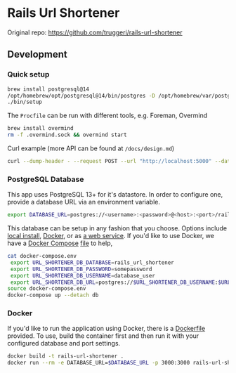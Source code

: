 # Rails Url Shortener

Original repo: https://github.com/truggeri/rails-url-shortener
## Development

### Quick setup

```bash
brew install postgresql@14
/opt/homebrew/opt/postgresql@14/bin/postgres -D /opt/homebrew/var/postgresql@14
./bin/setup
```

The `Procfile` can be run with different tools, e.g. Foreman, Overmind

```bash
brew install overmind
rm -f .overmind.sock && overmind start
```

Curl example (more API can be found at `/docs/design.md`)

```bash
curl --dump-header - --request POST --url "http://localhost:5000" --data "full_url=https://anytown.usa"
```


### PostgreSQL Database

This app uses PostgreSQL 13+ for it's datastore. In order to configure one, provide a database URL via an environment variable.

```bash
export DATABASE_URL=postgres://<username>:<password>@<host>:<port>/rails_url_shortener
```

This database can be setup in any fashion that you choose. Options include [local install](https://www.postgresql.org/download/), [Docker](https://hub.docker.com/_/postgres?tab=description), or as [a web service](https://www.heroku.com/postgres). If you'd like to use Docker, we have a [Docker Compose](https://docs.docker.com/compose/) [file](./docker-compose.yml) to help,

```bash
cat docker-compose.env
 export URL_SHORTENER_DB_DATABASE=rails_url_shortener
 export URL_SHORTENER_DB_PASSWORD=somepassword
 export URL_SHORTENER_DB_USERNAME=database_user
 export URL_SHORTENER_DB_URL=postgres://$URL_SHORTENER_DB_USERNAME:$URL_SHORTENER_DB_PASSWORD@localhost:5432/$URL_SHORTENER_DB_DATABASE
source docker-compose.env
docker-compose up --detach db
```

### Docker

If you'd like to run the application using Docker, there is a [Dockerfile](./Dockerfile) provided.
To use, build the container first and then run it with your configured database and port settings.

```bash
docker build -t rails-url-shortener .
docker run --rm -e DATABASE_URL=$DATABASE_URL -p 3000:3000 rails-url-shortener
```

